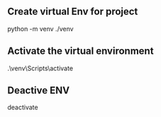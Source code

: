 ## Create virtual Env for project ##
python -m venv ./venv

## Activate the virtual environment  ##
.\venv\Scripts\activate

## Deactive ENV ##
deactivate